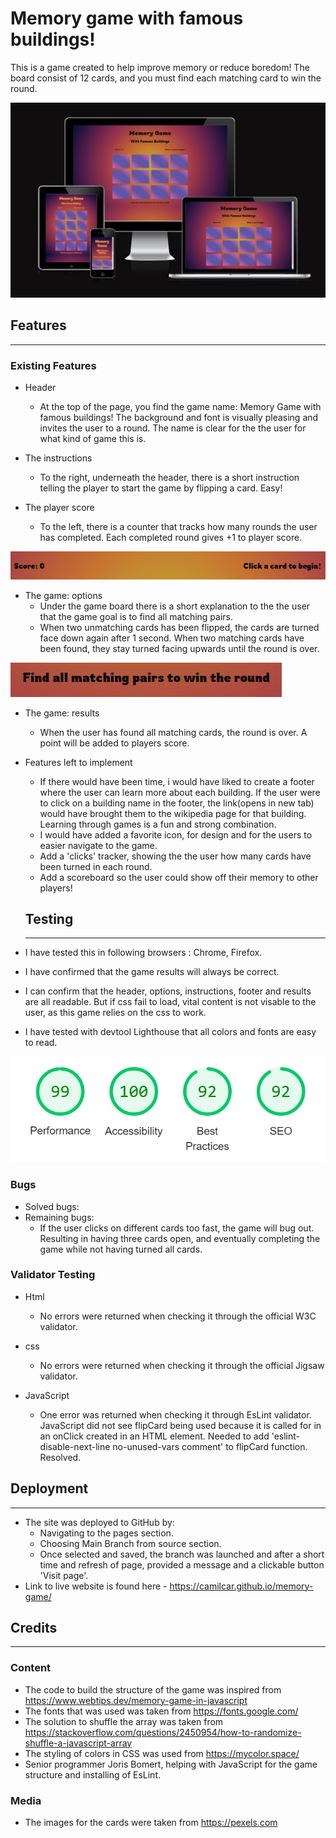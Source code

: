 # Memory game with famous buildings! 

This is a game created to help improve memory or reduce boredom! The board consist of 12 cards, and you must find each matching card to win the round.

![Responsive image](/assets/images/ami_responsive.jpg)

## Features
---------------------
### Existing Features
- Header 
    - At the top of the page, you find the game name: Memory Game with famous buildings! The background and font is visually pleasing and invites the user to a round. The name is clear for the the user for what kind of game this is.  

- The instructions
    - To the right, underneath the header, there is a short instruction telling the player to start the game by flipping a card. Easy!  

- The player score
    - To the left, there is a counter that tracks how many rounds the user has completed. Each completed round gives +1 to player score. 

![Paragraphs top](/assets/images/p_1.jpg) 

- The game: options
    - Under the game board there is a short explanation to the the user that the game goal is to find all matching pairs. 
    - When two unmatching cards has been flipped, the cards are turned face down again after 1 second. When two matching cards have been found, they stay turned facing upwards until the round is over.  

![Paragraph bottom](/assets/images/p_2.jpg)

- The game: results
    - When the user has found all matching cards, the round is over. A point will be added to players score.  

- Features left to implement
    - If there would have been time, i would have liked to create a footer where the user can learn more about each building. If the user were to click on a building name in the footer, the link(opens in new tab) would have brought them to the wikipedia page for that building. Learning through games is a fun and strong combination. 
    - I would have added a favorite icon, for design and for the users to easier navigate to the game. 
    - Add a 'clicks' tracker, showing the the user how many cards have been turned in each round.
    - Add a scoreboard so the user could show off their memory to other players!

    ## Testing 
    ------------
- I have tested this in following browsers : Chrome, Firefox.  

- I have confirmed that the game results will always be correct.  

- I can confirm that the header, options, instructions, footer and results are all readable. But if css fail to load, vital content is not visable to the user, as this game relies on the css to work.  

- I have tested with devtool Lighthouse that all colors and fonts are easy to read. 

![Lighthouse stats](/assets/images/light_house_stats.jpg)

### Bugs

- Solved bugs: 
- Remaining bugs: 
    - If the user clicks on different cards too fast, the game will bug out. Resulting in having three cards open, and eventually completing the game while not having turned all cards. 

### Validator Testing
- Html 
    - No errors were returned when checking it through the official W3C validator.

- css 
    - No errors were returned when checking it through the official Jigsaw validator. 

- JavaScript
    - One error was returned when checking it through EsLint validator. JavaScript did not see flipCard being used because it is called for in an onClick created in an HTML element. Needed to add 'eslint-disable-next-line  no-unused-vars comment' to flipCard function. Resolved.

## Deployment
---------------
- The site was deployed to GitHub by:
    - Navigating to the pages section.
    - Choosing Main Branch from source section.
    - Once selected and saved, the branch was launched and after a short time and refresh of page, provided a message and a clickable button 'Visit page'.
- Link to live website is found here - https://camilcar.github.io/memory-game/

## Credits
--------------
### Content
- The code to build the structure of the game was inspired from https://www.webtips.dev/memory-game-in-javascript
- The fonts that was used was taken from  https://fonts.google.com/ 
- The solution to shuffle the array was taken from https://stackoverflow.com/questions/2450954/how-to-randomize-shuffle-a-javascript-array 
- The styling of colors in CSS was used from https://mycolor.space/
- Senior programmer Joris Bomert, helping with JavaScript for the game structure and installing of EsLint. 

### Media
- The images for the cards were taken from https://pexels.com 



